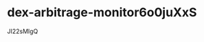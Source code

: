 # dex-arbitrage-monitor6o0juXxS



























































JI22sMlgQ
